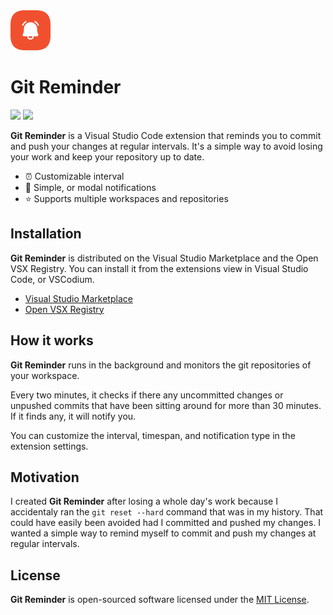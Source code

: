 <img src="./resources/icons/git-reminder.png" width="64">

# Git Reminder

[![][vscode-marketplace-shield]][vscode-marketplace-url]
[![][open-vsx-shield]][open-vsx-url]

**Git Reminder** is a Visual Studio Code extension that reminds you to commit and push your changes at regular intervals. It's a simple way to avoid losing your work and keep your repository up to date.

- ⏰ Customizable interval
- 🔔 Simple, or modal notifications
- ⭐ Supports multiple workspaces and repositories

## Installation

**Git Reminder** is distributed on the Visual Studio Marketplace and the Open VSX Registry. You can install it from the extensions view in Visual Studio Code, or VSCodium.

- [Visual Studio Marketplace][vscode-marketplace-url]
- [Open VSX Registry][open-vsx-url]

## How it works

**Git Reminder** runs in the background and monitors the git repositories of your workspace.

Every two minutes, it checks if there any uncommitted changes or unpushed commits that have been
sitting around for more than 30 minutes. If it finds any, it will notify you.

You can customize the interval, timespan, and notification type in the extension settings.

## Motivation

I created **Git Reminder** after losing a whole day's work because I accidentaly ran the `git reset --hard` command that was in my history. That could have easily been avoided had I committed and pushed my changes. I wanted a simple way to remind myself to commit and push my changes at regular intervals.

## License

**Git Reminder** is open-sourced software licensed under the [MIT License](LICENSE.md).

[vscode-marketplace-shield]: https://img.shields.io/visual-studio-marketplace/i/nhedger.git-reminder?color=374151&label=Visual%20Studio%20Marketplace&labelColor=000&logo=visual-studio-code&logoColor=0098FF
[vscode-marketplace-url]: https://marketplace.visualstudio.com/items?itemName=nhedger.git-reminder
[open-vsx-shield]: https://img.shields.io/open-vsx/dt/nhedger/git-reminder?color=374151&label=Open%20VSX%20Registry&labelColor=000&logo=data:image/svg+xml;base64,PD94bWwgdmVyc2lvbj0iMS4wIiBlbmNvZGluZz0idXRmLTgiPz4KPHN2ZyB2aWV3Qm94PSI0LjYgNSA5Ni4yIDEyMi43IiB4bWxucz0iaHR0cDovL3d3dy53My5vcmcvMjAwMC9zdmciPgogIDxwYXRoIGQ9Ik0zMCA0NC4yTDUyLjYgNUg3LjN6TTQuNiA4OC41aDQ1LjNMMjcuMiA0OS40em01MSAwbDIyLjYgMzkuMiAyMi42LTM5LjJ6IiBmaWxsPSIjYzE2MGVmIi8+CiAgPHBhdGggZD0iTTUyLjYgNUwzMCA0NC4yaDQ1LjJ6TTI3LjIgNDkuNGwyMi43IDM5LjEgMjIuNi0zOS4xem01MSAwTDU1LjYgODguNWg0NS4yeiIgZmlsbD0iI2E2MGVlNSIvPgo8L3N2Zz4=
[open-vsx-url]: https://open-vsx.org/extension/nhedger/git-reminder

